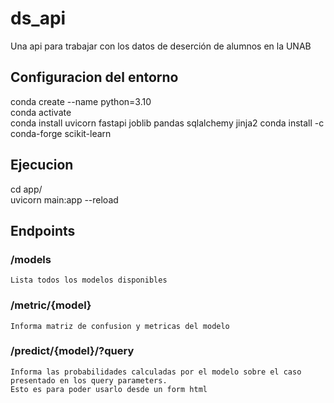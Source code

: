 # ds_api
Una api para trabajar con los datos de deserción de alumnos en la UNAB

## Configuracion del entorno
  conda create --name <env> python=3.10  
  conda activate <env>  
  conda install uvicorn fastapi joblib pandas sqlalchemy jinja2
  conda install -c conda-forge scikit-learn  
  
## Ejecucion
  cd app/  
  uvicorn main:app --reload  
  
## Endpoints
  ### /models
    Lista todos los modelos disponibles
  ### /metric/{model}
    Informa matriz de confusion y metricas del modelo
  ### /predict/{model}/?query
    Informa las probabilidades calculadas por el modelo sobre el caso presentado en los query parameters.  
    Esto es para poder usarlo desde un form html
